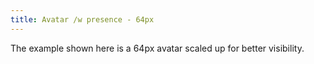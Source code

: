 ```yaml
---
title: Avatar /w presence - 64px
---
```


The example shown here is a 64px avatar scaled up for better visibility.
